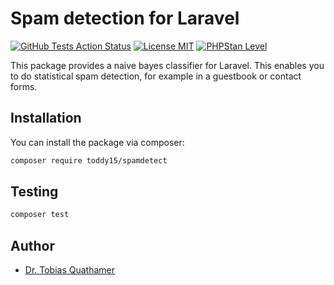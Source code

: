 # Spam detection for Laravel

[![GitHub Tests Action Status](https://img.shields.io/github/workflow/status/toddy15/spamdetect/run-tests?label=tests)](https://github.com/toddy15/spamdetect/actions?query=workflow%3Arun-tests+branch%3Amain)
[![License MIT](https://img.shields.io/github/license/toddy15/spamdetect?color=brightgreen)](https://github.com/toddy15/spamdetect/LICENSE.md)
[![PHPStan Level](https://img.shields.io/badge/PHPStan-level%204-brightgreen.svg?style=flat)](https://github.com/toddy15/spamdetect/actions?query=workflow%3Aphpstan+branch%3Amain)

This package provides a naive bayes classifier for Laravel.
This enables you to do statistical spam detection,
for example in a guestbook or contact forms.

## Installation

You can install the package via composer:

```bash
composer require toddy15/spamdetect
```

## Testing

```bash
composer test
```

## Author

- [Dr. Tobias Quathamer](https://github.com/toddy15)
